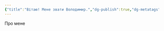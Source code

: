 ```yaml
---
{"title":"Вітаю! Мене звати Володимир.","dg-publish":true,"dg-metatags":null,"dg-home":null,"permalink":"/vitayu-mene-zvati-volodimir/","dgPassFrontmatter":true,"noteIcon":""}
---
```



Про мене